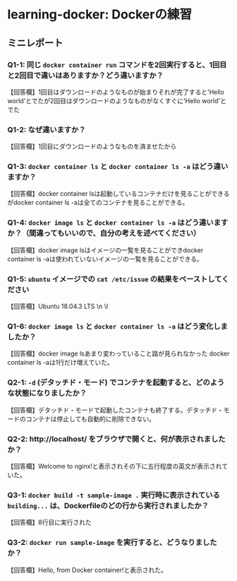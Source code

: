 # learning-docker: Dockerの練習

## ミニレポート

### Q1-1: 同じ `docker container run` コマンドを2回実行すると、1回目と2回目で違いはありますか？どう違いますか？

【回答欄】1回目はダウンロードのようなものが始まりそれが完了すると'Hello world'とでたが2回目はダウンロードのようなものがなくすぐに'Hello world'とでた

### Q1-2: なぜ違いますか？

【回答欄】1回目にダウンロードのようなものを済ませたから

### Q1-3: `docker container ls` と `docker container ls -a` はどう違いますか？

【回答欄】docker container lsは起動しているコンテナだけを見ることができるがdocker container ls -aは全てのコンテナを見ることができる。

### Q1-4: `docker image ls` と `docker container ls -a` はどう違いますか？（間違ってもいいので、自分の考えを述べてください）

【回答欄】docker image lsはイメージの一覧を見ることができdocker container ls -aは使われていないイメージの一覧を見ることができる。

### Q1-5: `ubuntu` イメージでの `cat /etc/issue` の結果をペーストしてください

【回答欄】Ubuntu 18.04.3 LTS \n \l

### Q1-6: `docker image ls` と `docker container ls -a` はどう変化しましたか？

【回答欄】docker image lsあまり変わっていること路が見られなかった docker container ls -aは1行だけ増えていた。

### Q2-1: `-d` (デタッチド・モード) でコンテナを起動すると、どのような状態になりましたか？

【回答欄】デタッチド・モードで起動したコンテナも終了する。デタッチド・モードのコンテナは停止しても自動的に削除できない。

### Q2-2: http://localhost/ をブラウザで開くと、何が表示されましたか？

【回答欄】Welcome to nginx!と表示されその下に五行程度の英文が表示されていた。

### Q3-1: `docker build -t sample-image .` 実行時に表示されている `building...` は、Dockerfileのどの行から実行されましたか？

【回答欄】8行目に実行された

### Q3-2: `docker run sample-image` を実行すると、どうなりましたか？

【回答欄】Hello, from Docker container!と表示された。

